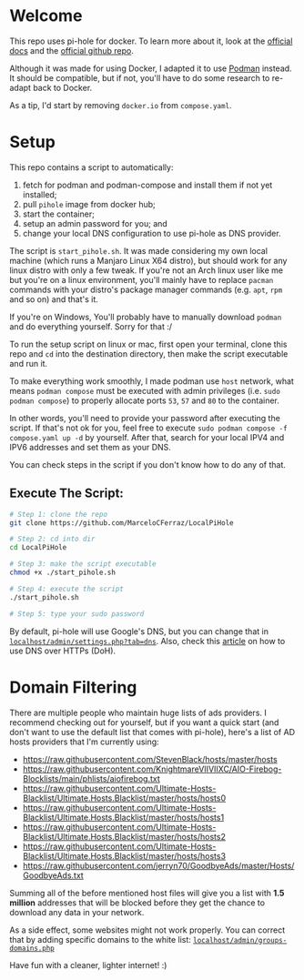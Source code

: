 # Welcome

This repo uses pi-hole for docker. To learn more about it, look at the [official docs](https://docs.pi-hole.net/) and the [official github repo](https://github.com/pi-hole/docker-pi-hole/?tab=readme-ov-file#docker-pi-hole).

Although it was made for using Docker, I adapted it to use [Podman](https://podman.io/) instead. It should be compatible, but if not, you'll have to do some research to re-adapt back to Docker.

As a tip, I'd start by removing `docker.io` from `compose.yaml`.

# Setup

This repo contains a script to automatically:

1. fetch for podman and podman-compose and install them if not yet installed;
2. pull `pihole` image from docker hub;
3. start the container;
4. setup an admin password for you; and
5. change your local DNS configuration to use pi-hole as DNS provider.

The script is `start_pihole.sh`. It was made considering my own local machine (which runs a Manjaro Linux X64 distro), but should work for any linux distro with only a few tweak. If you're not an Arch linux user like me but you're on a linux environment, you'll mainly have to replace `pacman` commands with your distro's package manager commands (e.g. `apt`, `rpm` and so on) and that's it.

If you're on Windows, You'll probably have to manually download `podman` and do everything yourself. Sorry for that :/

To run the setup script on linux or mac, first open your terminal, clone this repo and `cd` into the destination directory, then make the script executable and run it.

To make everything work smoothly, I made podman use `host` network, what means `podman compose` must be executed with admin privileges (i.e. `sudo podman compose`) to properly allocate ports `53`, `57` and `80` to the container.

In other words, you'll need to provide your password after executing the script. If that's not ok for you, feel free to execute `sudo podman compose -f compose.yaml up -d` by yourself. After that, search for your local IPV4 and IPV6 addresses and set them as your DNS.

You can check steps in the script if you don't know how to do any of that.

## Execute The Script:

```bash
# Step 1: clone the repo
git clone https://github.com/MarceloCFerraz/LocalPiHole

# Step 2: cd into dir
cd LocalPiHole

# Step 3: make the script executable
chmod +x ./start_pihole.sh

# Step 4: execute the script
./start_pihole.sh

# Step 5: type your sudo password
```

By default, pi-hole will use Google's DNS, but you can change that in [`localhost/admin/settings.php?tab=dns`](http://localhost/admin/settings.php?tab=dns). Also, check this [article](https://docs.pi-hole.net/guides/dns/cloudflared/) on how to use DNS over HTTPs (DoH).

# Domain Filtering

There are multiple people who maintain huge lists of ads providers. I recommend checking out for yourself, but if you want a quick start (and don't want to use the default list that comes with pi-hole), here's a list of AD hosts providers that I'm currently using:

-   https://raw.githubusercontent.com/StevenBlack/hosts/master/hosts
-   https://raw.githubusercontent.com/KnightmareVIIVIIXC/AIO-Firebog-Blocklists/main/phlists/aiofirebog.txt
-   https://raw.githubusercontent.com/Ultimate-Hosts-Blacklist/Ultimate.Hosts.Blacklist/master/hosts/hosts0
-   https://raw.githubusercontent.com/Ultimate-Hosts-Blacklist/Ultimate.Hosts.Blacklist/master/hosts/hosts1
-   https://raw.githubusercontent.com/Ultimate-Hosts-Blacklist/Ultimate.Hosts.Blacklist/master/hosts/hosts2
-   https://raw.githubusercontent.com/Ultimate-Hosts-Blacklist/Ultimate.Hosts.Blacklist/master/hosts/hosts3
-   https://raw.githubusercontent.com/jerryn70/GoodbyeAds/master/Hosts/GoodbyeAds.txt

Summing all of the before mentioned host files will give you a list with **1.5 million** addresses that will be blocked before they get the chance to download any data in your network.

As a side effect, some websites might not work properly. You can correct that by adding specific domains to the white list: [`localhost/admin/groups-domains.php`](http://localhost/admin/groups-domains.php)

Have fun with a cleaner, lighter internet! :)
